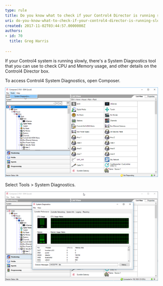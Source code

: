 ```yaml
---
type: rule
title: Do you know what to check if your Control4 Director is running slowly?
uri: do-you-know-what-to-check-if-your-control4-director-is-running-slowly
created: 2017-11-02T03:44:57.0000000Z
authors:
- id: 70
  title: Greg Harris

---
```


If your Control4 system is running slowly, there's a System Diagnostics tool that you can use to check CPU and Memory usage, and other details on the Control4 Director box.
 
To access Control4 System Diagnostics, open Composer.

![Composer-Tools-System-Dianostics.png](Composer-Tools-System-Dianostics.png)

Select Tools > System Diagnostics. 

 

![Composer-System-Dianostics.png](Composer-System-Dianostics.png)
